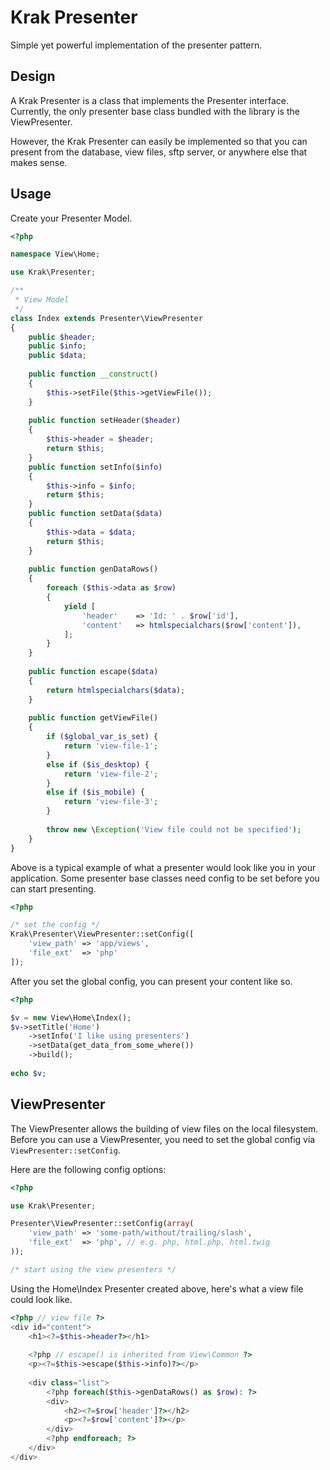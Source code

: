 Krak Presenter
==============

Simple yet powerful implementation of the presenter pattern.

## Design

A Krak Presenter is a class that implements the Presenter interface. Currently, the only presenter base class bundled with the library is the ViewPresenter.

However, the Krak Presenter can easily be implemented so that you can present from the database, view files, sftp server, or anywhere else that makes sense. 

## Usage

Create your Presenter Model.

````php
<?php

namespace View\Home;

use Krak\Presenter;

/**
 * View Model
 */
class Index extends Presenter\ViewPresenter
{
    public $header;
    public $info;
    public $data;
    
    public function __construct()
    {
        $this->setFile($this->getViewFile());
    }
    
    public function setHeader($header)
    {
        $this->header = $header;
        return $this;
    }
    public function setInfo($info)
    {
        $this->info = $info;
        return $this;
    }
    public function setData($data)
    {
        $this->data = $data;
        return $this;
    }
    
    public function genDataRows()
    {
        foreach ($this->data as $row)
        {
            yield [
                'header'    => 'Id: ' . $row['id'],
                'content'   => htmlspecialchars($row['content']),
            ];
        }
    }
    
    public function escape($data)
    {
        return htmlspecialchars($data);
    }
    
    public function getViewFile()
    {
        if ($global_var_is_set) {
            return 'view-file-1';
        }
        else if ($is_desktop) {
            return 'view-file-2';
        }
        else if ($is_mobile) {
            return 'view-file-3';
        }
        
        throw new \Exception('View file could not be specified');
    }   
}
````

Above is a typical example of what a presenter would look like you in your application. Some presenter base classes need config to be set before you can start presenting.

````php
<?php

/* set the config */
Krak\Presenter\ViewPresenter::setConfig([
    'view_path' => 'app/views',
    'file_ext'  => 'php'
]);

````

After you set the global config, you can present your content like so.

````php
<?php

$v = new View\Home\Index();
$v->setTitle('Home')
    ->setInfo('I like using presenters')
    ->setData(get_data_from_some_where())
    ->build();
    
echo $v;
````

## ViewPresenter

The ViewPresenter allows the building of view files on the local filesystem.  Before you can use a ViewPresenter, you need to set the global config via `ViewPresenter::setConfig`.

Here are the following config options:

````php
<?php

use Krak\Presenter;

Presenter\ViewPresenter::setConfig(array(
    'view_path' => 'some-path/without/trailing/slash',
    'file_ext'  => 'php', // e.g. php, html.php, html.twig
));

/* start using the view presenters */
````

Using the Home\Index Presenter created above, here's what a view file could look like.

````php
<?php // view file ?>
<div id="content">
    <h1><?=$this->header?></h1>
    
    <?php // escape() is inherited from View\Common ?>
    <p><?=$this->escape($this->info)?></p>
    
    <div class="list">
        <?php foreach($this->genDataRows() as $row): ?>
        <div>
            <h2><?=$row['header']?></h2>
            <p><?=$row['content']?></p>
        </div>
        <?php endforeach; ?>
    </div>
</div>
````
